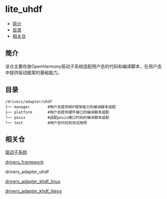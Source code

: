 # lite\_uhdf<a name="ZH-CN_TOPIC_0000001078170046"></a>

-   [简介](#section11660541593)
-   [目录](#section161941989596)
-   [相关仓](#section1371113476307)

## 简介<a name="section11660541593"></a>

该仓主要存放OpenHarmony驱动子系统适配用户态的代码和编译脚本，在用户态中提供驱动框架的基础能力。

## 目录<a name="section161941989596"></a>

```
/drivers/adapter/uhdf
├── manager        #用户态提供HDF框架能力的编译脚本适配
├── platform       #用户态提供硬件接口的编译脚本适配
└── posix          #适配posix接口代码的编译脚本适配
└── test           #用户态代码的测试用例
```

## 相关仓<a name="section1371113476307"></a>

[驱动子系统](https://gitee.com/openharmony/docs/blob/master/zh-cn/readme/%E9%A9%B1%E5%8A%A8%E5%AD%90%E7%B3%BB%E7%BB%9F.md)

[drivers\_framework](https://gitee.com/openharmony/drivers_framework/blob/master/README_zh.md)

drivers\_adapter\_uhdf

[drivers\_adapter\_khdf\_linux](https://gitee.com/openharmony/drivers_adapter_khdf_linux/blob/master/README_zh.md)

[drivers\_adapter\_khdf\_liteos](https://gitee.com/openharmony/drivers_adapter_khdf_liteos/blob/master/README_zh.md)

